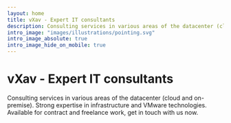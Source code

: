 ```yaml
---
layout: home
title: vXav - Expert IT consultants
description: Consulting services in various areas of the datacenter (cloud and on-premise). Strong expertise in infrastructure and VMware technologies. Available for contract and freelance work, get in touch with us now.
intro_image: "images/illustrations/pointing.svg"
intro_image_absolute: true
intro_image_hide_on_mobile: true
---
```


# vXav - Expert IT consultants

Consulting services in various areas of the datacenter (cloud and on-premise). Strong expertise in infrastructure and VMware technologies. Available for contract and freelance work, get in touch with us now.
